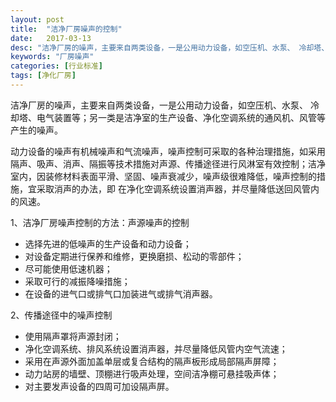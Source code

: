 ```yaml
---
layout: post
title:  "洁净厂房噪声的控制"
date:   2017-03-13
desc: "洁净厂房的噪声，主要来自两类设备，一是公用动力设备，如空压机、水泵、 冷却塔、电气装置等；另一类是洁净室的生产设备、净化空调系统的通风机、风管等产生的噪声。"
keywords: "厂房噪声"
categories: [行业标准]
tags: [净化厂房]
---
```


洁净厂房的噪声，主要来自两类设备，一是公用动力设备，如空压机、水泵、 冷却塔、电气装置等；另一类是洁净室的生产设备、净化空调系统的通风机、风管等产生的噪声。

动力设备的噪声有机械噪声和气流噪声，噪声控制可采取的各种治理措施，如采用隔声、吸声、消声、隔振等技术措施对声源、传播途径进行风淋室有效控制；洁净室内，因装修材料表面平滑、坚固、噪声衰减少，噪声级很难降低，噪声控制的措施，宜采取消声的办法，即 在净化空调系统设置消声器，并尽量降低送回风管内的风速。

1、洁净厂房噪声控制的方法：声源噪声的控制

- 选择先进的低噪声的生产设备和动力设备；
- 对设备定期进行保养和维修，更换磨损、松动的零部件；
- 尽可能使用低速机器；
- 采取可行的减振降噪措施；
- 在设备的进气口或排气口加装进气或排气消声器。

2、传播途径中的噪声控制

- 使用隔声罩将声源封闭；
- 净化空调系统、排风系统设置消声器，并尽量降低风管内空气流速； 
- 采用在声源外面加盖单层或复合结构的隔声板形成局部隔声屏障； 
- 动力站房的墙壁、顶棚进行吸声处理，空间洁净棚可悬挂吸声体；
- 对主要发声设备的四周可加设隔声屏。
